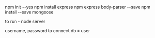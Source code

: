 npm init --yes
npm install express
npm express body-parser --save
npm install --save mongoose


to run - node server

username, password to connect db = user